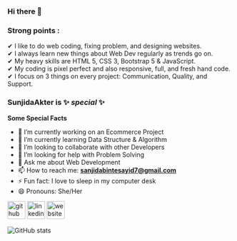 ### Hi there 👋

### Strong points :
 ✔ I like to do web coding, fixing problem, and designing websites. </br>
 ✔ I always learn new things about Web Dev regularly as trends go on. </br>
 ✔ My heavy skills are HTML 5, CSS 3, Bootstrap 5 & JavaScript. </br>
 ✔ My coding is pixel perfect and also responsive, full, and fresh hand code. </br>
 ✔ I focus on 3 things on every project: Communication, Quality, and Support. </br>

### **SunjidaAkter** is ✨ _special_ ✨
**Some Special Facts**

 - 🔭 I’m currently working on an Ecommerce Project
 - 🌱 I’m currently learning Data Structure & Algorithm
 - 👯 I’m looking to collaborate with other Developers
 - 🤔 I’m looking for help with Problem Solving
 - 💬 Ask me about Web Development
 - 📫 How to reach me: **sanjidabintesayid7@gmail.com**
 - ⚡ Fun fact: I love to sleep in my computer desk
 - 😄 Pronouns: She/Her




[<img src='https://cdn.jsdelivr.net/npm/simple-icons@3.0.1/icons/github.svg' alt='github' height='40'>](https://github.com/SunjidaAkter)    [<img src='https://cdn.jsdelivr.net/npm/simple-icons@3.0.1/icons/linkedin.svg' alt='linkedin' height='40'>](https://www.linkedin.com/in/https://www.linkedin.com/in/sanjida-akter-6804bb215//)     [<img src='https://cdn.jsdelivr.net/npm/simple-icons@3.0.1/icons/icloud.svg' alt='website' height='40'>](https://sunjida-akter-portfolio.netlify.app/)  






![GitHub stats](https://github-readme-stats.vercel.app/api?username=SunjidaAkter&show_icons=true&count_private=true)
